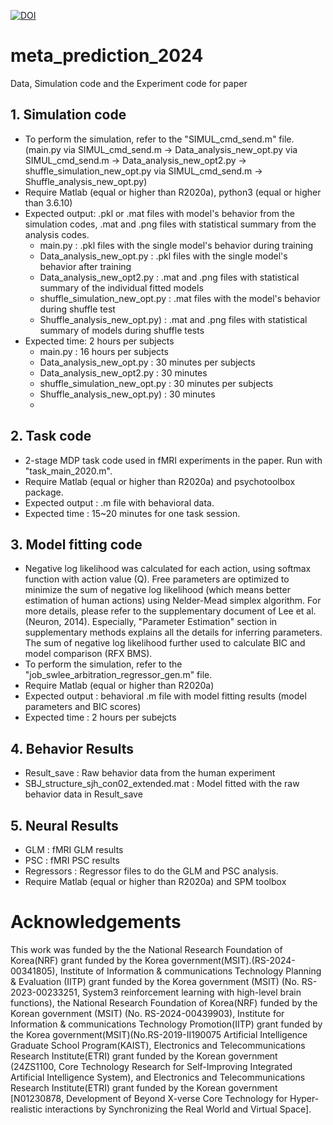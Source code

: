 [![DOI](https://zenodo.org/badge/884656169.svg)](https://doi.org/10.5281/zenodo.14049443)


# meta_prediction_2024

Data, Simulation code and the Experiment code for paper

## 1. Simulation code 
- To perform the simulation, refer to the "SIMUL_cmd_send.m" file.
(main.py via SIMUL_cmd_send.m -> Data_analysis_new_opt.py via SIMUL_cmd_send.m -> Data_analysis_new_opt2.py -> shuffle_simulation_new_opt.py via SIMUL_cmd_send.m -> Shuffle_analysis_new_opt.py)
- Require Matlab (equal or higher than R2020a), python3 (equal or higher than 3.6.10)
- Expected output: .pkl or .mat files with model's behavior from the simulation codes, .mat and .png files with statistical summary from the analysis codes.
  - main.py : .pkl files with the single model's behavior during training
  - Data_analysis_new_opt.py : .pkl files with the single model's behavior after training
  - Data_analysis_new_opt2.py : .mat and .png files with statistical summary of the individual fitted models
  - shuffle_simulation_new_opt.py : .mat files with the model's behavior during shuffle test
  - Shuffle_analysis_new_opt.py) : .mat and .png files with statistical summary of models during shuffle tests
- Expected time: 2 hours per subjects
  - main.py : 16 hours per subjects
  - Data_analysis_new_opt.py : 30 minutes per subjects
  - Data_analysis_new_opt2.py : 30 minutes
  - shuffle_simulation_new_opt.py : 30 minutes per subjects
  - Shuffle_analysis_new_opt.py) : 30 minutes
  - 
## 2. Task code
- 2-stage MDP task code used in fMRI experiments in the paper. Run with "task_main_2020.m".
- Require Matlab (equal or higher than R2020a) and psychotoolbox package.
- Expected output : .m file with behavioral data.
- Expected time : 15~20 minutes for one task session.

## 3. Model fitting code
- Negative log likelihood was calculated for each action, using softmax function with action value (Q). Free parameters are optimized to minimize the sum of negative log likelihood (which means better estimation of human actions) using Nelder-Mead simplex algorithm. For more details, please refer to the supplementary document of Lee et al. (Neuron, 2014). Especially, "Parameter Estimation" section in supplementary methods explains all the details for inferring parameters.
The sum of negative log likelihood further used to calculate BIC and model comparison (RFX BMS).
- To perform the simulation, refer to the "job_swlee_arbitration_regressor_gen.m" file.
- Require Matlab (equal or higher than R2020a)
- Expected output : behavioral .m file with model fitting results (model parameters and BIC scores)
- Expected time : 2 hours per subejcts

## 4. Behavior Results
- Result_save : Raw behavior data from the human experiment
- SBJ_structure_sjh_con02_extended.mat : Model fitted with the raw behavior data in Result_save

## 5. Neural Results
- GLM : fMRI GLM results
- PSC : fMRI PSC results
- Regressors : Regressor files to do the GLM and PSC analysis.
- Require Matlab (equal or higher than R2020a) and SPM toolbox

# Acknowledgements
This work was funded by the the National Research Foundation of Korea(NRF) grant funded by the Korea government(MSIT).(RS-2024-00341805), Institute of Information & communications Technology Planning & Evaluation (IITP) grant funded by the Korea government (MSIT) (No. RS-2023-00233251, System3 reinforcement learning with high-level brain functions), the National Research Foundation of Korea(NRF) funded by the Korean government (MSIT) (No. RS-2024-00439903), Institute for Information & communications Technology Promotion(IITP) grant funded by the Korea government(MSIT)(No.RS-2019-II190075 Artificial Intelligence Graduate School Program(KAIST), Electronics and Telecommunications Research Institute(ETRI) grant funded by the Korean government (24ZS1100, Core Technology Research for Self-Improving Integrated Artificial Intelligence System), and  Electronics and Telecommunications Research Institute(ETRI) grant funded by the Korean government [N01230878, Development of Beyond X-verse Core Technology for Hyper-realistic interactions by Synchronizing the Real World and Virtual Space].
